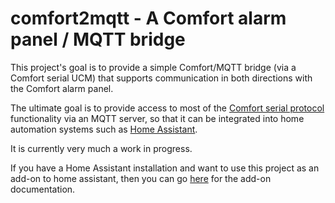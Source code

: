 # comfort2mqtt - A Comfort alarm panel / MQTT bridge

This project's goal is to provide a simple Comfort/MQTT bridge (via a Comfort serial UCM) that supports communication in both directions with the Comfort alarm panel.

The ultimate goal is to provide access to most of the [Comfort serial protocol](http://www.cytech.biz/serial_interface_protocol.html) functionality via an MQTT server, so that it can be integrated into home automation systems such as [Home Assistant](https://home-assistant.io).

It is currently very much a work in progress.

If you have a Home Assistant installation and want to use this project as an add-on to home assistant,
then you can go [here][comfort2mqtt-doc] for the add-on documentation.

[comfort2mqtt-doc]: https://github.com/nicramage/ha-addons/blob/master/comfort2mqtt/DOCS.md
